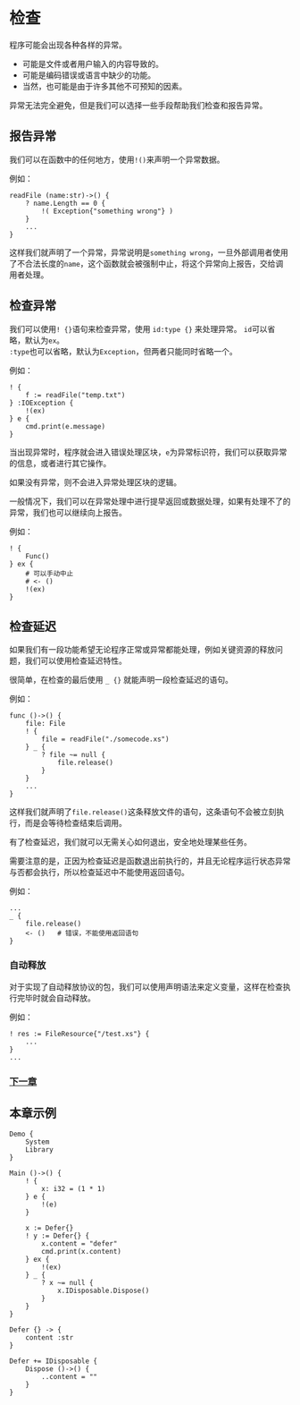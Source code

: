 # 检查
程序可能会出现各种各样的异常。

- 可能是文件或者用户输入的内容导致的。
- 可能是编码错误或语言中缺少的功能。
- 当然，也可能是由于许多其他不可预知的因素。

异常无法完全避免，但是我们可以选择一些手段帮助我们检查和报告异常。

## 报告异常
我们可以在函数中的任何地方，使用`!()`来声明一个异常数据。

例如：
```
readFile (name:str)->() {
    ? name.Length == 0 {
        !( Exception{"something wrong"} )
    }
    ...
}
```
这样我们就声明了一个异常，异常说明是`something wrong`，一旦外部调用者使用了不合法长度的`name`，这个函数就会被强制中止，将这个异常向上报告，交给调用者处理。
## 检查异常
我们可以使用`! {}`语句来检查异常，使用 `id:type {}` 来处理异常。
`id`可以省略，默认为`ex`。   
`:type`也可以省略，默认为`Exception`，但两者只能同时省略一个。

例如：
```
! {
    f := readFile("temp.txt")
} :IOException {
    !(ex)
} e {
    cmd.print(e.message)
}
```
当出现异常时，程序就会进入错误处理区块，`e`为异常标识符，我们可以获取异常的信息，或者进行其它操作。

如果没有异常，则不会进入异常处理区块的逻辑。

一般情况下，我们可以在异常处理中进行提早返回或数据处理，如果有处理不了的异常，我们也可以继续向上报告。

例如：
```
! {
    Func()
} ex {
    # 可以手动中止
    # <- () 
    !(ex)
}
```

## 检查延迟
如果我们有一段功能希望无论程序正常或异常都能处理，例如关键资源的释放问题，我们可以使用检查延迟特性。

很简单，在检查的最后使用 `_ {}` 就能声明一段检查延迟的语句。

例如：
```
func ()->() {
    file: File
    ! {
        file = readFile("./somecode.xs")
    } _ {
        ? file ~= null {
            file.release()
        }
    }
    ...
}
```
这样我们就声明了`file.release()`这条释放文件的语句，这条语句不会被立刻执行，而是会等待检查结束后调用。

有了检查延迟，我们就可以无需关心如何退出，安全地处理某些任务。

需要注意的是，正因为检查延迟是函数退出前执行的，并且无论程序运行状态异常与否都会执行，所以检查延迟中不能使用返回语句。

例如：
```
...
_ {
    file.release()
    <- ()   # 错误，不能使用返回语句
}
```

### 自动释放
对于实现了自动释放协议的包，我们可以使用声明语法来定义变量，这样在检查执行完毕时就会自动释放。

例如：
```
! res := FileResource{"/test.xs"} {
    ...
}
...
```

### [下一章](asynchronous.md)

## 本章示例
```
Demo {
    System
    Library
}

Main ()->() {
    ! {
        x: i32 = (1 * 1)
    } e {
        !(e)
    }

    x := Defer{}
    ! y := Defer{} {
        x.content = "defer"
        cmd.print(x.content)
    } ex {
        !(ex)
    } _ {
        ? x ~= null {
            x.IDisposable.Dispose()
        }
    }
}

Defer {} -> {
    content :str
}

Defer += IDisposable {
    Dispose ()->() {
        ..content = ""
    }
}
```